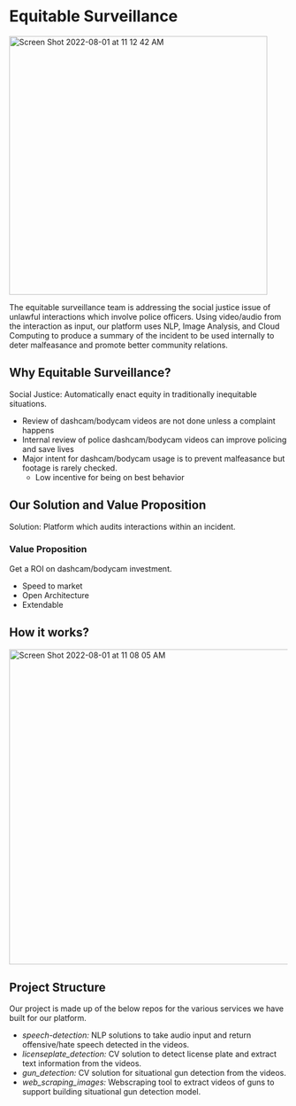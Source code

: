 # Equitable Surveillance    

<img width="467" alt="Screen Shot 2022-08-01 at 11 12 42 AM" src="https://user-images.githubusercontent.com/57039578/182181705-447fcdbc-ec22-4fbf-a641-73b0164a403b.png">


The equitable surveillance team is addressing the social justice issue of unlawful interactions which involve police officers. 
Using video/audio from the interaction as input, our platform uses NLP, Image Analysis, and Cloud Computing to produce a summary 
of the incident to be used internally to deter malfeasance and promote better community relations.    

## Why Equitable Surveillance?
Social Justice: Automatically enact equity in traditionally inequitable situations.

- Review of dashcam/bodycam videos are not done unless a complaint happens
- Internal review of police dashcam/bodycam videos can improve policing and save lives
- Major intent for dashcam/bodycam usage is to prevent malfeasance but footage is rarely checked.
    - Low incentive for being on best behavior

## Our Solution and Value Proposition
Solution: Platform which audits interactions within an incident.

### Value Proposition
Get a ROI on dashcam/bodycam investment.

- Speed to market
- Open Architecture
- Extendable

## How it works?
<img width="569" alt="Screen Shot 2022-08-01 at 11 08 05 AM" src="https://user-images.githubusercontent.com/57039578/182180783-f1e9d939-3ea6-4223-9590-6f2335a96bce.png">

## Project Structure
Our project is made up of the below repos for the various services we have built for our platform.    
- *speech-detection:* NLP solutions to take audio input and return offensive/hate speech detected in the videos.
- *licenseplate_detection:*  CV solution to detect license plate and extract text information from the videos.
- *gun_detection:* CV solution for situational gun detection from the videos.
- *web_scraping_images:* Webscraping tool to extract videos of guns to support building situational gun detection model.
